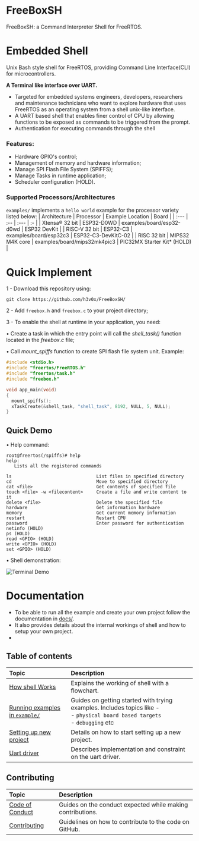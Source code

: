 # FreeBoxSH
FreeBoxSH: a Command Interpreter Shell for FreeRTOS.


# Embedded Shell

Unix Bash style shell for FreeRTOS, providing Command Line Interface(CLI) for microcontrollers.

**A Terminal like interface over UART.**

- Targeted for embedded systems engineers, developers, researchers and maintenance technicians who want to explore hardware that uses FreeRTOS as an operating system from a shell unix-like interface.
- A UART based shell that enables finer control of CPU by allowing functions to be exposed as commands to be triggered from the prompt.
- Authentication for executing commands through the shell


### Features:
- Hardware GPIO's control;
- Management of memory and hardware information;
- Manage SPI Flash File System (SPIFFS);
- Manage Tasks in runtime application;
- Scheduler configuration (HOLD).


### Supported Processors/Architectures
`examples/` implements a `hello world` example for the processor variety listed below:
| Architecture             | Processor            | Example Location                             | Board                             |
| :---                     | :--                  | :---                                         | :-                                |
| Xtensa® 32 bit           | ESP32-D0WD           | examples/board/esp32-d0wd                    | ESP32 DevKit                      |
| RISC-V 32 bit            | ESP32-C3             | examples/board/esp32c3                       | ESP32-C3-DevKitC-02               |
| RISC 32 bit              | MIPS32 M4K core      | examples/board/mips32mk4pic3                 | PIC32MX Starter Kit* (HOLD)       |


# Quick Implement

1 - Download this repository using:

```git clone https://github.com/h3v0x/FreeBoxSH/ ```

2 - Add `freebox.h` and `freebox.c` to your project directory;

3 - To enable the shell at runtime in your application, you need:

• Create a task in which the entry point will call the *shell_task()* function located in the *freebox.c* file;

• Call *mount_spiffs* function to create SPI flash file system unit. Example:


```c
#include <stdio.h>
#include "freertos/FreeRTOS.h"
#include "freertos/task.h"
#include "freebox.h"

void app_main(void)
{
  mount_spiffs();
  xTaskCreate(&shell_task, "shell_task", 8192, NULL, 5, NULL);
}

```


## Quick Demo

• Help command:

```shell
root@freertos(/spiffs)# help
help: 
   Lists all the registered commands

ls                                List files in specified directory
cd                                Move to specified directory
cat <file>                        Get contents of specified file
touch <file> -w <filecontent>     Create a file and write content to it
delete <file>                     Delete the specified file
hardware                          Get information hardware
memory                            Get current memory information
restart                           Restart CPU
password                          Enter password for authentication
netinfo (HOLD)                                                       
ps (HOLD)
read <GPIO> (HOLD)
write <GPIO> (HOLD)
set <GPIO> (HOLD)
```

• Shell demonstration:

![Terminal Demo](https://github.com/h3v0x/FreeBoxSH/assets/6265911/a364eb25-a20d-4640-8ff0-44771e527131)


# Documentation

- To be able to run all the example and create your own project follow the documentation in [docs/](docs/index.md#table-of-contents).
- It also provides details about the internal workings of shell and how to setup your own project.
- 

## Table of contents
| Topic| Description |
| :--- |:---        |
|[How shell Works](docs/shell-working.md)|Explains the working of shell with a flowchart.|
|[Running examples in `example/`](docs/00-setup-examples.md)|Guides on getting started with trying examples. Includes topics like - <br/> - `physical board based targets`<br/> - `debugging` etc |
|[Setting up new project](docs/01-setting-up-new-project.md)|Details on how to start setting up a new project.|
|[Uart driver](docs/03-uart-driver.md)| Describes implementation and constraint on the uart driver.|


## Contributing

| Topic| Description |
| :--- |:----        |
| [Code of Conduct](docs/code-of-conduct.md) |Guides on the conduct expected while making contributions. |
|[Contributing](docs/contributing.md)|Guidelines on how to contribute to the code on GitHub.|


